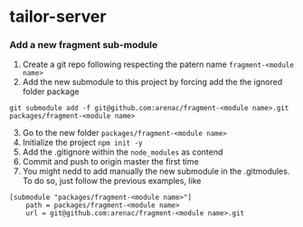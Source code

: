 # tailor-server

### Add a new fragment sub-module

1. Create a git repo following respecting the patern name `fragment-<module name>`
2. Add the new submodule to this project by forcing add the the ignored folder package
```
git submodule add -f git@github.com:arenac/fragment-<module name>.git packages/fragment-<module name>
```
3. Go to the new folder `packages/fragment-<module name>`
4. Initialize the project
`npm init -y`
5. Add the .gitignore within the `node_modules` as contend
6. Commit and push to origin master the first time
7. You might nedd to add manually the new submodule in the .gitmodules. To do so, just follow the previous examples, like 
```
[submodule "packages/fragment-<module name>"]
	path = packages/fragment-<module name>
	url = git@github.com:arenac/fragment-<module name>.git
```